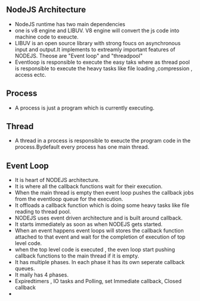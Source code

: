 ## NodeJS Architecture
- NodeJS runtime has two main dependencies
- one is v8 engine and LIBUV. V8 engine will convert the js code into machine code to exeucte.
- LIBUV is an open source library with strong foucs on asynchronous input and output.It implements to extreamly important features of NODEJS. Theose are "Event loop" and "threadpool"
- Eventloop is responsible to execute the easy taks where as thread pool is responsible to execute the heavy tasks like file loading ,compression , access ectc.
## Process
- A process is just a program which is currently executing.
## Thread
 - A thread in a process is responsible to exeucte the program code in the process.Bydefault every process has one main thread.
## Event Loop
- It is heart of NODEJS architecture.
- It is where all the callback functions wait for their execution.
- When the main thread is empty then event loop pushes the callback jobs from the eventloop queue for the execution.
- It offloads a callback function which is doing some heavy tasks like file reading to thread pool.
- NODEJS uses event driven architecture and is built around callback.
- It starts immediately as soon as  when NODEJS gets started.
- When an event happens event loops will stores the callback function attached to that event and wait for the completion of execution of top level code.
- when the top level code is executed , the even loop start pushing callback functions to the main thread if it is empty.
- It has multiple phases. In each phase it has its own seperate callback queues.
- It maily has 4 phases.
- Expiredtimers , IO tasks and Polling, set Immediate callback, Closed callback
- 
